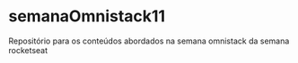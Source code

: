 # semanaOmnistack11
Repositório para os conteúdos abordados na semana omnistack da semana rocketseat